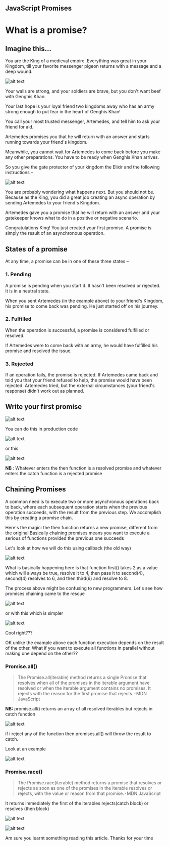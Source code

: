 ## JavaScript Promises

# What is a promise?

## Imagine this…

You are the King of a medieval empire. Everything was great in your Kingdom, till your favorite messenger pigeon returns with a message and a deep wound.

![alt text](https://cdn-images-1.medium.com/max/800/1*w7HDQFGZnbifuVtgO9H3EA.png)

Your walls are strong, and your soldiers are brave, but you don't want beef with Genghis Khan. 

Your last hope is your loyal friend two kingdoms away who has an army strong enough to put fear in the heart of Genghis Khan!

You call your most trusted messenger, Artemedes, and tell him to ask your friend for aid.

Artemedes promises you that he will return with an answer and starts running towards your friend's kingdom.

Meanwhile, you cannot wait for Artemedes to come back before you make any other preparations. You have to be ready when Genghis Khan arrives.

So you give the gate protector of your kingdom the Elixir and the following instructions –

![alt text](https://cdn-images-1.medium.com/max/800/1*KdpQL_vIgRp8BbHNhoATFA.png)

You are probably wondering what happens next. But you should not be. Because as the King, you did a great job creating an async operation by sending Artemedes to your friend's Kingdom.

Artemedes gave you a promise that he will return with an answer and your gatekeeper knows what to do in a positive or negative scenario.

Congratulations King! You just created your first promise. A promise is simply the result of an asynchronous operation.

## __States of a promise__

At any time, a promise can be in one of these three states –

### __1. Pending__

A promise is pending when you start it. It hasn't been resolved or rejected. It is in a neutral state.

When you sent Artemedes (in the example above) to your friend's Kingdom, his promise to come back was pending. He just started off on his journey.

### __2. Fulfilled__

When the operation is successful, a promise is considered fulfilled or resolved.

If Artemedes were to come back with an army, he would have fulfilled his promise and resolved the issue.

### __3. Rejected__

If an operation fails, the promise is rejected.
If Artemedes came back and told you that your friend refused to help, the promise would have been rejected. Artemedes tried, but the external circumstances (your friend's response) didn't work out as planned.

## Write your first promise

![alt text](https://cdn-images-1.medium.com/max/800/1*ql-RyiNif33PQPqd5ujVHw.png)

You can do this in production code

![alt text](https://cdn-images-1.medium.com/max/800/1*fYkBFmu8wx63WzJetsL-nw.png)

or this

![alt text](https://cdn-images-1.medium.com/max/800/1*W3sjrYCWC76FmuUlDAKvpQ.png)

__NB__ : Whatever enters the then function is a resolved promise and whatever enters the catch function is a rejected promise

## Chaining Promises
A common need is to execute two or more asynchronous operations back to back, where each subsequent operation starts when the previous operation succeeds, with the result from the previous step. We accomplish this by creating a promise chain.

Here's the magic: the then function returns a new promise, different from the original
Basically chaining promises means you want to execute a serious of functions provided the previous one succeeds

Let's look at how we will do this using callback (the old way)

![alt text](https://cdn-images-1.medium.com/max/800/1*smU1vEfFVRy-2jdRXzVNYQ.png)

What is basically happening here is that function first() takes 2 as a value which will always be true, resolve it to 4, then pass it to second(4), second(4) resolves to 6, and then third(6) and resolve to 8.

The process above might be confusing to new programmers. Let's see how promises chaining came to the rescue

![alt text](https://cdn-images-1.medium.com/max/800/1*2Ufzqz6VUE1vYC1DZ2WrQA.png)

or with this which is simpler

![alt text](https://cdn-images-1.medium.com/max/800/1*xgcmjubru2yZBbRdPGMv2g.png)

Cool right???

OK unlike the example above each function execution depends on the result of the other. What if you want to execute all functions in parallel without making one depend on the other??

### Promise.all()
> The Promise.all(iterable) method returns a single Promise that resolves when all of the promises in the iterable argument have resolved or when the iterable argument contains no promises. It rejects with the reason for the first promise that rejects. - MDN JavaScript

__NB:__ promise.all() returns an array of all resolved iterables but rejects in catch function

![alt text](https://cdn-images-1.medium.com/max/800/1*UGmmSEfH4U-5s5LlkuZoUA.png)

if i reject any of the function then promises.all() will throw the result to catch.

Look at an example

![alt text](https://cdn-images-1.medium.com/max/800/1*Pwlv60a_4vBNrhGoZERgFQ.png)

### Promise.race()
>The Promise.race(iterable) method returns a promise that resolves or rejects as soon as one of the promises in the iterable resolves or rejects, with the value or reason from that promise. - MDN JavaScript

It returns immediately the first of the iterables rejects(catch block) or resolves (then block)

![alt text](https://cdn-images-1.medium.com/max/800/1*HReH9J7e0SMJdS5ca9pH9A.png)

![alt text](https://cdn-images-1.medium.com/max/800/1*b-dPUy1L1PDj5WzerBLB_g.png)

Am sure you learnt something reading this article. Thanks for your time